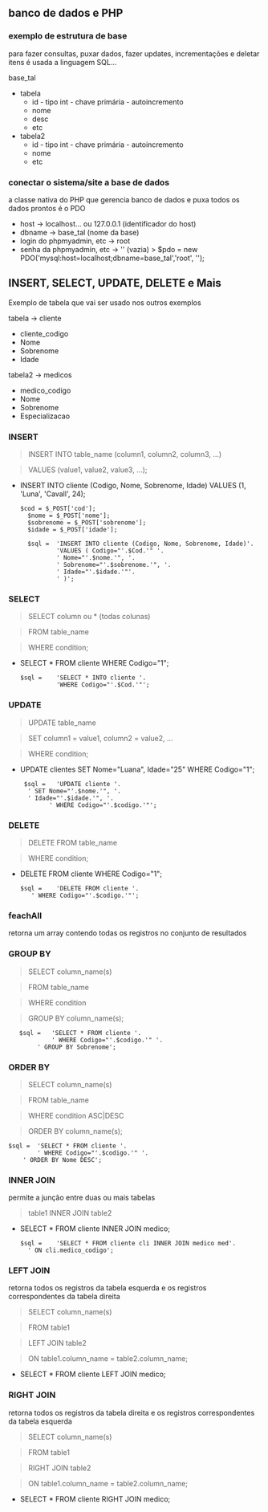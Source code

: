 ## banco de dados e PHP

### exemplo de estrutura de base
para fazer consultas, puxar dados, fazer updates, incrementações e deletar itens é usada a linguagem SQL...

base_tal
  - tabela
      - id - tipo int - chave primária - autoincremento
      - nome
      - desc
      - etc
  - tabela2
      - id - tipo int - chave primária - autoincremento
      - nome
      - etc
   
### conectar o sistema/site a base de dados
a classe nativa do PHP que gerencia banco de dados e puxa todos os dados prontos é o PDO
- host -> localhost... ou 127.0.0.1 (identificador do host)
- dbname -> base_tal (nome da base)
- login do phpmyadmin, etc -> root
- senha da phpmyadmin, etc -> '' (vazia)
      > $pdo = new PDO('mysql:host=localhost;dbname=base_tal','root', '');

## INSERT, SELECT, UPDATE, DELETE e Mais

Exemplo de tabela que vai ser usado nos outros exemplos

tabela -> cliente 
- cliente_codigo
- Nome
- Sobrenome
- Idade

tabela2 -> medicos
- medico_codigo
- Nome
- Sobrenome
- Especializacao

### INSERT

> INSERT INTO table_name (column1, column2, column3, ...)

> VALUES (value1, value2, value3, ...);

- INSERT INTO cliente (Codigo, Nome, Sobrenome, Idade) VALUES (1, 'Luna', 'Cavall', 24);

	  $cod = $_POST['cod'];
		$nome = $_POST['nome'];
		$sobrenome = $_POST['sobrenome'];
		$idade = $_POST['idade'];

		$sql =	'INSERT INTO cliente (Codigo, Nome, Sobrenome, Idade)'.
      			'VALUES ( Codigo="'.$Cod.'" '.
      			' Nome="'.$nome.'", '.
      			' Sobrenome="'.$sobrenome.'", '.
      			' Idade="'.$idade.'"'.
      			' )';

### SELECT
> SELECT column ou * (todas colunas)

> FROM table_name

> WHERE condition;

- SELECT * FROM cliente WHERE Codigo="1";

      $sql =	'SELECT * INTO cliente '.
              	'WHERE Codigo="'.$Cod.'"';

### UPDATE
> UPDATE table_name

> SET column1 = value1, column2 = value2, ...

> WHERE condition;

- UPDATE clientes SET Nome="Luana", Idade="25" WHERE Codigo="1";

       $sql =	'UPDATE cliente '.
		' SET Nome="'.$nome.'", '.
		' Idade="'.$idade.'", '.
              ' WHERE Codigo="'.$codigo.'"';

### DELETE
> DELETE FROM table_name

> WHERE condition;

- DELETE FROM cliente WHERE Codigo="1";

      $sql =	'DELETE FROM cliente '.
		 ' WHERE Codigo="'.$codigo.'"';

### feachAll
retorna um array contendo todas os registros no conjunto de resultados

### GROUP BY 
> SELECT column_name(s)

> FROM table_name

> WHERE condition

> GROUP BY column_name(s);

       $sql =	'SELECT * FROM cliente '.
              	' WHERE Codigo="'.$codigo.'" '.
	       	' GROUP BY Sobrenome';

### ORDER BY
> SELECT column_name(s)

> FROM table_name

> WHERE condition ASC|DESC

> ORDER BY column_name(s);

	$sql =	'SELECT * FROM cliente '.
        	' WHERE Codigo="'.$codigo.'" '.
		' ORDER BY Nome DESC';

  
### INNER JOIN
permite a junção entre duas ou mais tabelas

> table1 INNER JOIN table2

- SELECT * FROM cliente INNER JOIN medico;

      $sql =	'SELECT * FROM cliente cli INNER JOIN medico med'.
		' ON cli.medico_codigo';


### LEFT JOIN
retorna todos os registros da tabela esquerda e os registros correspondentes da tabela direita
> SELECT column_name(s)

> FROM table1

> LEFT JOIN table2

> ON table1.column_name = table2.column_name;

- SELECT * FROM cliente LEFT JOIN medico;

### RIGHT JOIN
retorna todos os registros da tabela direita e os registros correspondentes da tabela esquerda
> SELECT column_name(s)

> FROM table1

> RIGHT JOIN table2

> ON table1.column_name = table2.column_name;

- SELECT * FROM cliente RIGHT JOIN medico;
